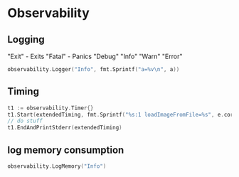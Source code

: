 # Observability

## Logging

"Exit" - Exits
"Fatal" - Panics
"Debug"
"Info"
"Warn"
"Error"

```go
observability.Logger("Info", fmt.Sprintf("a=%v\n", a))
```

## Timing

```go
t1 := observability.Timer{}
t1.Start(extendedTiming, fmt.Sprintf("%s:1 loadImageFromFile=%s", e.corrID, path))
// do stuff
t1.EndAndPrintStderr(extendedTiming)
```

## log memory consumption

```go
observability.LogMemory("Info")
```

